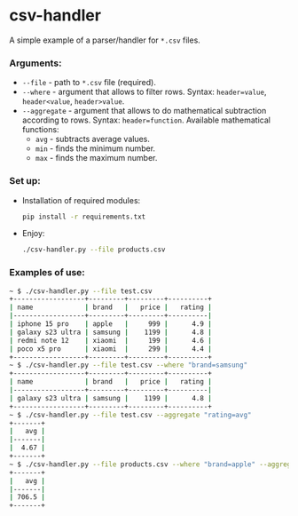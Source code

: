 # csv-handler
A simple example of a parser/handler for `*.csv` files.

### Arguments:
- `--file` - path to `*.csv` file (required).
- `--where` - argument that allows to filter rows. Syntax: `header=value`, `header<value`, `header>value`.
- `--aggregate` - argument that allows to do mathematical subtraction according to rows. Syntax: `header=function`.
  Available mathematical functions:
  - `avg` - subtracts average values.
  - `min` - finds the minimum number.
  - `max` - finds the maximum number.

### Set up:
- Installation of required modules:
  ```bash
  pip install -r requirements.txt
  ```
- Enjoy:
  ```bash
  ./csv-handler.py --file products.csv
  ```

### Examples of use:
```bash
~ $ ./csv-handler.py --file test.csv
+------------------+---------+---------+----------+
| name             | brand   |   price |   rating |
|------------------+---------+---------+----------|
| iphone 15 pro    | apple   |     999 |      4.9 |
| galaxy s23 ultra | samsung |    1199 |      4.8 |
| redmi note 12    | xiaomi  |     199 |      4.6 |
| poco x5 pro      | xiaomi  |     299 |      4.4 |
+------------------+---------+---------+----------+
~ $ ./csv-handler.py --file test.csv --where "brand=samsung"
+------------------+---------+---------+----------+
| name             | brand   |   price |   rating |
|------------------+---------+---------+----------|
| galaxy s23 ultra | samsung |    1199 |      4.8 |
+------------------+---------+---------+----------+
~ $ ./csv-handler.py --file test.csv --aggregate "rating=avg"
+-------+
|   avg |
|-------|
|  4.67 |
+-------+
~ $ ./csv-handler.py --file products.csv --where "brand=apple" --aggregate "price=avg"
+-------+
|   avg |
|-------|
| 706.5 |
+-------+
```
